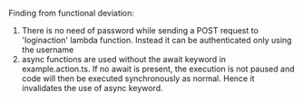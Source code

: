 Finding from functional deviation:
1. There is no need of password while sending a POST request to 'loginaction' lambda function. Instead it can be authenticated only using the username
2. async functions are used without the await keyword in example.action.ts. If no await is present, the execution is not paused and code will then be executed synchronously as normal. Hence it invalidates the use of async keyword. 